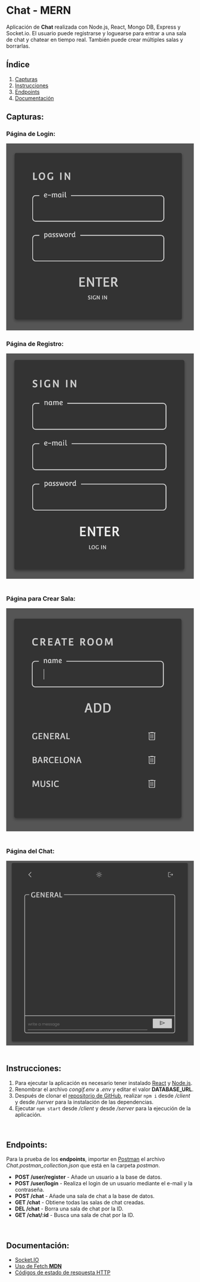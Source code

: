 # Chat - MERN

Aplicación de **Chat** realizada con Node.js, React, Mongo DB, Express y Socket.io. El usuario puede registrarse y loguearse para entrar a una sala de chat y chatear en tiempo real. También puede crear múltiples salas y borrarlas.  

## Índice
1. [Capturas](#capturas)
2. [Instrucciones](#instrucciones)
3. [Endpoints](#endpoints)
4. [Documentación](#documentación)  

## Capturas:
### Página de Login:
<img src="mockups/login.png" alt="Login Page">  
<br>

### Página de Registro:
<img src="mockups/signin.png" alt="Sign In Page">    
<br>  
<br>  

### Página para Crear Sala:
<img src="mockups/createroom.png" alt="Create Room Page">    
<br>
<br>  

### Página del Chat:
<img src="mockups/chat.png" alt="Chat Page">   
<br>  
<br>  

## Instrucciones:
1. Para ejecutar la aplicación es necesario tener instalado [React](https://es.reactjs.org/) y [Node.js](https://nodejs.org/es/).
2. Renombrar el archivo *congif.env* a *.env* y editar el valor **DATABASE_URL**.
3. Después de clonar el [repositorio de GitHub](https://github.com/eliashz/nodeInitialDemo/tree/chat), realizar `npm i` desde */client* y desde */server* para la instalación de las dependencias.
4. Ejecutar `npm start` desde */client* y desde */server* para la ejecución de la aplicación.  
<br>

## Endpoints:
Para la prueba de los **endpoints**, importar en [Postman](https://www.postman.com/) el archivo *Chat.postman_collection.json*  que está en la carpeta *postman*.  
+ **POST /user/register** - Añade un usuario a la base de datos. 
+ **POST /user/login** - Realiza el login de un usuario mediante el e-mail y la contraseña.
+ **POST /chat** - Añade una sala de chat a la base de datos. 
+ **GET /chat** - Obtiene todas las salas de chat creadas. 
+ **DEL /chat** - Borra una sala de chat por la ID. 
+ **GET /chat/:id** - Busca una sala de chat por la ID.  
<br>

## Documentación:
+ [Socket.IO](https://socket.io/docs/v4/)
+ [Uso de Fetch **MDN**](https://developer.mozilla.org/es/docs/Web/API/Fetch_API/Using_Fetch)  
+ [Códigos de estado de respuesta HTTP](https://developer.mozilla.org/es/docs/Web/HTTP/Status)   